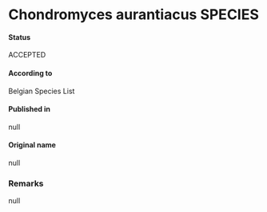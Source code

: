 # Chondromyces aurantiacus SPECIES

#### Status
ACCEPTED

#### According to
Belgian Species List

#### Published in
null

#### Original name
null

### Remarks
null
